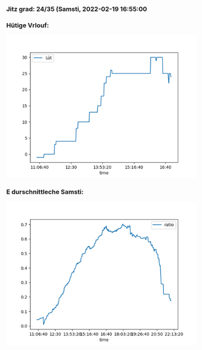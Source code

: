 ### Jitz grad: 24/35 (Samsti, 2022-02-19 16:55:00

### Hütige Vrlouf:
![Graph](Today.png)

### E durschnittleche Samsti:
![Graph](Samsti.png)